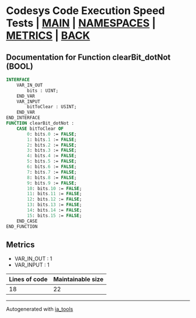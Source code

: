 # Codesys Code Execution Speed Tests | [MAIN] | [NAMESPACES] | [METRICS] | [BACK]  

## Documentation for Function clearBit_dotNot (BOOL)  

```pascal
INTERFACE
    VAR_IN_OUT 
        bits : UINT;
    END_VAR
    VAR_INPUT 
        bitToClear : USINT;
    END_VAR
END_INTERFACE
FUNCTION clearBit_dotNot :
    CASE bitToClear OF
    	0: bits.0 := FALSE;
    	1: bits.1 := FALSE;
    	2: bits.2 := FALSE;
    	3: bits.3 := FALSE;
    	4: bits.4 := FALSE;
    	5: bits.5 := FALSE;
    	6: bits.6 := FALSE;
    	7: bits.7 := FALSE;
    	8: bits.8 := FALSE;
    	9: bits.9 := FALSE;
    	10: bits.10 := FALSE;
    	11: bits.11 := FALSE;
    	12: bits.12 := FALSE;
    	13: bits.13 := FALSE;
    	14: bits.14 := FALSE;
    	15: bits.15 := FALSE;
    END_CASE
END_FUNCTION
```

## Metrics  

- VAR_IN_OUT : 1
- VAR_INPUT : 1

| Lines of code | Maintainable size |
| ------------- | ----------------- |
| 18 | 22 |

---
Autogenerated with [ia_tools](https://github.com/tkucic/ia_tools)  

[MAIN]: ../../../../index_st.md
[NAMESPACES]: ../../nsList_st.md
[METRICS]: ../../../metrics_st.md
[BACK]: ../nsMain_st.md
